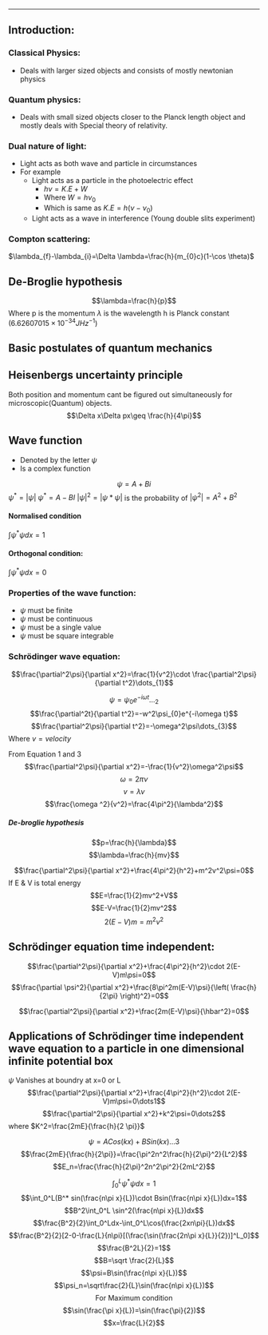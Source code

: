 ___

## Introduction:
### Classical Physics:
- Deals with larger sized objects and consists of mostly newtonian physics
### Quantum physics:
- Deals with small sized objects closer to the Planck length object and mostly deals with Special theory of relativity.
### Dual nature of light:
- Light acts as both wave and particle in circumstances
- For example
	- Light acts as a particle in the photoelectric effect
		- $h\nu=K.E+W$
		- Where $W=h\nu_{0}$
		- Which is same as $K.E=h(\nu-\nu_{0})$
	- Light acts as a wave in interference (Young double slits experiment)


### Compton scattering:
$\lambda_{f}-\lambda_{i}=\Delta \lambda=\frac{h}{m_{0}c}(1-\cos \theta)$

## De-Broglie hypothesis
$$\lambda=\frac{h}{p}$$
Where p is the momentum
$\lambda$ is the wavelength
h is Planck constant ($6.62607015×10^{-34}JHz^{-1}$)


## Basic postulates of quantum mechanics


## Heisenbergs uncertainty principle
Both position and momentum cant be figured out simultaneously for microscopic(Quantum) objects.
$$\Delta x\Delta px\geq \frac{h}{4\pi}$$
## Wave function
- Denoted by the letter $\psi$ 
- Is a complex function

$$\psi=A+Bi$$
$\psi^*=|\psi|$
$\psi^{*}=A-BI$
$|\psi|^2=|\psi*\psi|$ is the probability of 
$|\psi^2|=A^2+B^2$

#### Normalised condition
$\int\psi^*\psi dx=1$

#### Orthogonal condition: 
$\int\psi^*\psi dx=0$

### Properties of the wave function:
- $\psi$ must be finite
- $\psi$ must be continuous
- $\psi$ must be a single value
- $\psi$ must be square integrable

### Schrödinger wave equation:

$$\frac{\partial^2\psi}{\partial x^2}=\frac{1}{v^2}\cdot \frac{\partial^2\psi}{\partial t^2}\dots_{1}$$

$$\psi=\psi_{0}e^{-i\omega t}\dots_{2}$$
$$\frac{\partial^2t}{\partial t^2}=-w^2\psi_{0}e^{-i\omega t}$$
$$\frac{\partial^2\psi}{\partial t^2}=-\omega^2\psi\dots_{3}$$
Where $v=velocity$

From Equation 1 and 3
$$\frac{\partial^2\psi}{\partial x^2}=-\frac{1}{v^2}\omega^2\psi$$
$$\omega =2\pi \nu$$
$$v=\lambda \nu$$
$$\frac{\omega ^2}{v^2}=\frac{4\pi^2}{\lambda^2}$$


##### De-broglie hypothesis
$$p=\frac{h}{\lambda}$$
$$\lambda=\frac{h}{mv}$$

$$\frac{\partial^2\psi}{\partial x^2}+\frac{4\pi^2}{h^2}+m^2v^2\psi=0$$
If E & V is total energy 
$$E=\frac{1}{2}mv^2+V$$
$$E-V=\frac{1}{2}mv^2$$
$$2(E-V)m=m^2v^2$$

## Schrödinger equation time independent: 
$$\frac{\partial^2\psi}{\partial x^2}+\frac{4\pi^2}{h^2}\cdot 2(E-V)m\psi=0$$
$$\frac{\partial \psi^2}{\partial x^2}+\frac{8\pi^2m(E-V)\psi}{\left( \frac{h}{2\pi} \right)^2}=0$$

$$\frac{\partial^2\psi}{\partial x^2}+\frac{2m(E-V)\psi}{\hbar^2}=0$$     
## Applications of Schrödinger time independent wave equation to a particle in one dimensional infinite potential box


$\psi \text{ Vanishes at boundry at x=0 or L}$
$$\frac{\partial^2\psi}{\partial x^2}+\frac{4\pi^2}{h^2}\cdot 2(E-V)m\psi=0\dots1$$
$$\frac{\partial^2\psi}{\partial x^2}+k^2\psi=0\dots2$$
where $K^2=\frac{2mE}{\frac{h}{2 \pi}}$

$$\psi=ACos(kx)+BSin(kx)\dots3$$
$$\frac{2mE}{\frac{h}{2\pi}}=\frac{\pi^2n^2\frac{h}{2\pi}^2}{L^2}$$
$$E_n=\frac{\frac{h}{2\pi}^2n^2\pi^2}{2mL^2}$$



$$\int_0^L\psi^*\psi dx=1$$
$$\int_0^L(B^* sin(\frac{n\pi x}{L})\cdot Bsin(\frac{n\pi x}{L})dx=1$$
$$B^2\int_0^L \sin^2(\frac{n\pi x}{L})dx$$
$$\frac{B^2}{2}\int_0^Ldx-\int_0^L\cos(\frac{2xn\pi}{L})dx$$
$$\frac{B^2}{2}[2-0-\frac{L}{n\pi}[(\frac{\sin(\frac{2n\pi x}{L}}{2})]^L_0]$$
$$\frac{B^2L}{2}=1$$
$$B=\sqrt \frac{2}{L}$$
$$\psi=B\sin(\frac{n\pi x}{L})$$
$$\psi_n=\sqrt\frac{2}{L}\sin(\frac{n\pi x}{L})$$
$$\text{For Maximum condition}$$
$$\sin(\frac{\pi x}{L})=\sin(\frac{\pi}{2})$$
$$x=\frac{L}{2}$$

